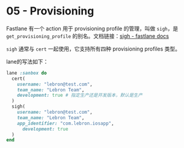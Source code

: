 # 05 - Provisioning

Fastlane 有一个 action 用于 provisioning profile 的管理，叫做 `sigh`，是 `get_provisioning_profile` 的别名。文档链接：[sigh - fastlane docs](https://docs.fastlane.tools/actions/sigh/#sigh)

`sigh` 通常与 `cert` 一起使用，它支持所有四种 provisioning profiles 类型。

lane的写法如下：

```ruby
lane :sanbox do
  cert(
    username: "lebron@test.com",
    team_name: "Lebron Team",
    development: true # 指定生产还是开发版本，默认是生产
  )
  sigh(
    username: "lebron@test.com",
    team_name: "Lebron Team",
    app_identifier: "com.lebron.iosapp",
	  development: true
  )
end
```
